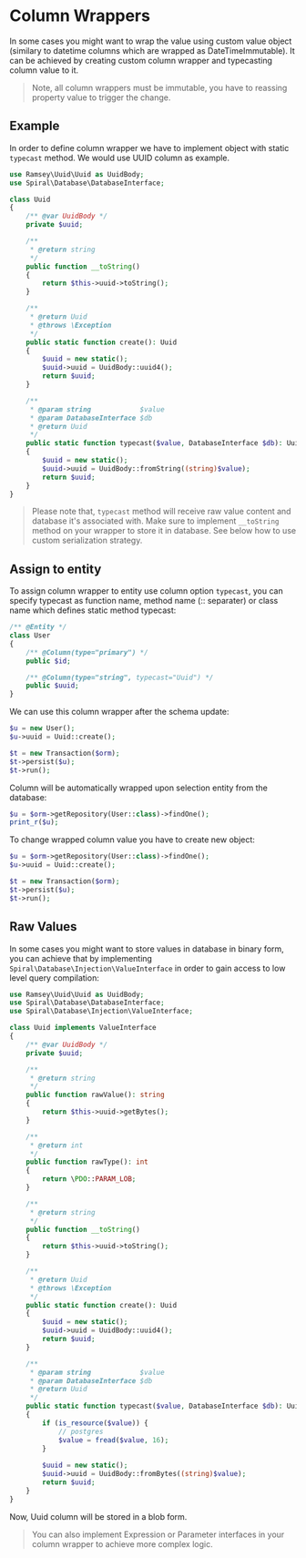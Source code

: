 # Column Wrappers
In some cases you might want to wrap the value using custom value object (similary to datetime columns which are wrapped as DateTimeImmutable).
It can be achieved by creating custom column wrapper and typecasting column value to it. 

> Note, all column wrappers must be immutable, you have to reassing property value to trigger the change.

## Example
In order to define column wrapper we have to implement object with static `typecast` method. We would use UUID column as example.

```php
use Ramsey\Uuid\Uuid as UuidBody;
use Spiral\Database\DatabaseInterface;

class Uuid
{
    /** @var UuidBody */
    private $uuid;

    /**
     * @return string
     */
    public function __toString()
    {
        return $this->uuid->toString();
    }

    /**
     * @return Uuid
     * @throws \Exception
     */
    public static function create(): Uuid
    {
        $uuid = new static();
        $uuid->uuid = UuidBody::uuid4();
        return $uuid;
    }

    /**
     * @param string            $value
     * @param DatabaseInterface $db
     * @return Uuid
     */
    public static function typecast($value, DatabaseInterface $db): Uuid
    {
        $uuid = new static();
        $uuid->uuid = UuidBody::fromString((string)$value);
        return $uuid;
    }
}
```

> Please note that, `typecast` method will receive raw value content and database it's associated with. Make sure to implement `__toString`
method on your wrapper to store it in database. See below how to use custom serialization strategy.

## Assign to entity
To assign column wrapper to entity use column option `typecast`, you can specify typecast as function name, method name (:: separater) or 
class name which defines static method typecast:

```php
/** @Entity */
class User
{
    /** @Column(type="primary") */
    public $id;

    /** @Column(type="string", typecast="Uuid") */
    public $uuid;
}
```

We can use this column wrapper after the schema update:

```php
$u = new User();
$u->uuid = Uuid::create();

$t = new Transaction($orm);
$t->persist($u);
$t->run();
```

Column will be automatically wrapped upon selection entity from the database:

```php
$u = $orm->getRepository(User::class)->findOne();
print_r($u);
```

To change wrapped column value you have to create new object:

```php
$u = $orm->getRepository(User::class)->findOne();
$u->uuid = Uuid::create();

$t = new Transaction($orm);
$t->persist($u);
$t->run();
```

## Raw Values
In some cases you might want to store values in database in binary form, you can achieve that by implementing `Spiral\Database\Injection\ValueInterface`
in order to gain access to low level query compilation:

```php
use Ramsey\Uuid\Uuid as UuidBody;
use Spiral\Database\DatabaseInterface;
use Spiral\Database\Injection\ValueInterface;

class Uuid implements ValueInterface
{
    /** @var UuidBody */
    private $uuid;

    /**
     * @return string
     */
    public function rawValue(): string
    {
        return $this->uuid->getBytes();
    }

    /**
     * @return int
     */
    public function rawType(): int
    {
        return \PDO::PARAM_LOB;
    }

    /**
     * @return string
     */
    public function __toString()
    {
        return $this->uuid->toString();
    }

    /**
     * @return Uuid
     * @throws \Exception
     */
    public static function create(): Uuid
    {
        $uuid = new static();
        $uuid->uuid = UuidBody::uuid4();
        return $uuid;
    }

    /**
     * @param string            $value
     * @param DatabaseInterface $db
     * @return Uuid
     */
    public static function typecast($value, DatabaseInterface $db): Uuid
    {
        if (is_resource($value)) {
            // postgres
            $value = fread($value, 16);
        }
        
        $uuid = new static();
        $uuid->uuid = UuidBody::fromBytes((string)$value);
        return $uuid;
    }
}
```

Now, Uuid column will be stored in a blob form.

> You can also implement Expression or Parameter interfaces in your column wrapper to achieve more complex logic.
